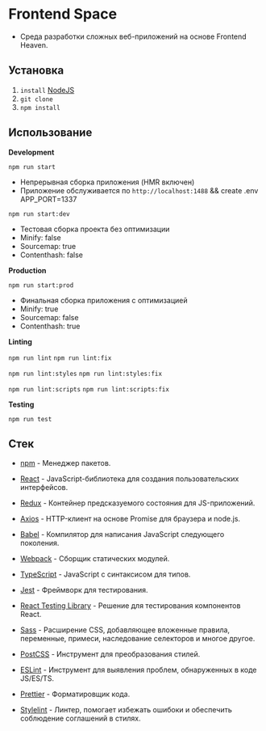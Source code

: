 # Frontend Space

* Среда разработки сложных веб-приложений на основе Frontend Heaven.

## Установка

1. `install` [NodeJS](https://nodejs.org/ru/)
2. `git clone`
3. `npm install`

## Использование
**Development**

`npm run start`

* Непрерывная сборка приложения (HMR включен)
* Приложение обслуживается по `http://localhost:1488` && create .env APP_PORT=1337

`npm run start:dev`

* Тестовая сборка проекта без оптимизации
* Minify: false
* Sourcemap: true
* Contenthash: false

**Production**

`npm run start:prod`

* Финальная сборка приложения с оптимизацией
* Minify: true
* Sourcemap: false
* Contenthash: true

**Linting**

`npm run lint`
`npm run lint:fix`

`npm run lint:styles`
`npm run lint:styles:fix`

`npm run lint:scripts`
`npm run lint:scripts:fix`

**Testing**

`npm run test`

## Стек
* [npm](https://docs.npmjs.com) - Менеджер пакетов.

* [React](https://ru.reactjs.org/) - JavaScript-библиотека для создания пользовательских интерфейсов.
* [Redux](https://redux.js.org/) - Контейнер предсказуемого состояния для JS-приложений.
* [Axios](https://axios-http.com/docs/intro) - HTTP-клиент на основе Promise для браузера и node.js.

* [Babel](https://github.com/babel/babel) - Компилятор для написания JavaScript следующего поколения.
* [Webpack](https://github.com/webpack/webpack) - Сборщик статических модулей.
* [TypeScript](https://github.com/Microsoft/TypeScript) - JavaScript с синтаксисом для типов.

* [Jest](https://jestjs.io/ru/) - Фреймворк для тестирования.
* [React Testing Library](https://testing-library.com/docs/) - Решение для тестирования компонентов React.

* [Sass](https://github.com/sass/sass) - Расширение CSS, добавляющее вложенные правила, переменные, примеси, наследование селекторов и многое другое.
* [PostCSS](https://github.com/postcss/postcss) - Инструмент для преобразования стилей.

* [ESLint](https://github.com/eslint/eslint) - Инструмент для выявления проблем, обнаруженных в коде JS/ES/TS.
* [Prettier](https://github.com/prettier/prettier) - Форматировщик кода.
* [Stylelint](https://github.com/stylelint/stylelint) - Линтер, помогает избежать ошибоки и обеспечить соблюдение соглашений в стилях.
